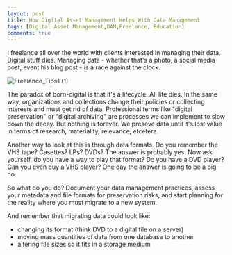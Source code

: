 ```yaml
---
layout: post
title: How Digital Asset Management Helps With Data Management 
tags: [Digital Asset Management,DAM,Freelance, Education]
comments: true
---
```

I freelance all over the world with clients interested in managing their data. Digital stuff dies. Managing data - whether that's a photo, a social media post, event his blog post - is a race against the clock. 

![Freelance_Tips1 (1)](https://github.com/user-attachments/assets/27687cd1-d637-4799-9e68-bf7d137567f4)

The paradox of born-digital is that it's a lifecycle. All life dies. In the same way, organizations and collections change their policies or collecting interests and must get rid of data. Professional terms like "digital preservation" or "digital archiving" are processes we can implement to slow down the decay. But nothing is forever. We preseve data until it's lost value in terms of research, materiality, relevance, etcetera. 

Another way to look at this is through data formats. Do you remember the VHS tape? Casettes? LPs? DVDs? The answer is probably yes. Now ask yourself, do you have a way to play that format? Do you have a DVD player? Can you even buy a VHS player? One day the answer is going to be a big no. 

So what do you do? Document your data management practices, assess your metadata and file formats for preservation risks, and start planning for the reality where you must migrate to a new system.

And remember that migrating data could look like:
- changing its format (think DVD to a digital file on a server)
- moving mass quantities of data from one database to another
- altering file sizes so it fits in a storage medium
